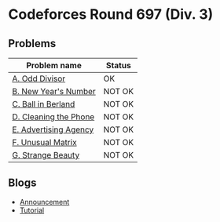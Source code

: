 # Codeforces Round 697 (Div. 3)

## Problems

|Problem name|Status|
|------------|---------|
| [A. Odd Divisor](problems/A._Odd_Divisor.md)|OK|
| [B. New Year's Number](problems/B._New_Year's_Number.md)|NOT OK|
| [C. Ball in Berland](problems/C._Ball_in_Berland.md)|NOT OK|
| [D. Cleaning the Phone](problems/D._Cleaning_the_Phone.md)|NOT OK|
| [E. Advertising Agency](problems/E._Advertising_Agency.md)|NOT OK|
| [F. Unusual Matrix](problems/F._Unusual_Matrix.md)|NOT OK|
| [G. Strange Beauty](problems/G._Strange_Beauty.md)|NOT OK|
## Blogs

- [Announcement](blogs/Announcement.md)
- [Tutorial](blogs/Tutorial.md)
